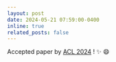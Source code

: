 ```yaml
---
layout: post
date: 2024-05-21 07:59:00-0400
inline: true
related_posts: false
---
```


Accepted paper by [ACL 2024](https://arxiv.org/abs/2405.13179) ! :sparkles: :smile:
